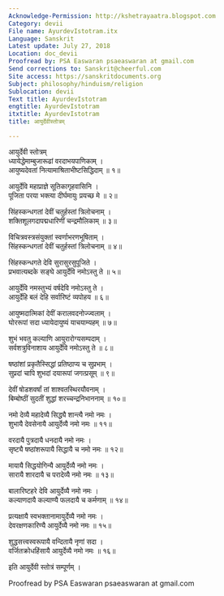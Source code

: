 ```yaml
---
Acknowledge-Permission: http://kshetrayaatra.blogspot.com
Category: devii
File name: AyurdevIstotram.itx
Language: Sanskrit
Latest update: July 27, 2018
Location: doc_devii
Proofread by: PSA Easwaran psaeaswaran at gmail.com
Send corrections to: Sanskrit@cheerful.com
Site access: https://sanskritdocuments.org
Subject: philosophy/hinduism/religion
Sublocation: devii
Text title: AyurdevIstotram
engtitle: AyurdevIstotram
itxtitle: AyurdevIstotram
title: आयुर्देवीस्तोत्रम्

---
```

  
 आयुर्देवी स्तोत्रम्   
ध्यायेद्धेमाम्बुजारूढां वरदाभयपाणिकाम् ।  
आयुष्यदेवतां नित्यामाश्रिताभीष्टसिद्धिदाम् ॥ १॥  
  
आयुर्देवि महाप्राज्ञे सूतिकागृहवासिनि ।  
पूजिता परया भक्त्या दीर्घमायुः प्रयच्छ मे ॥ २॥  
  
सिंहस्कन्धगतां देवीं चतुर्हस्तां त्रिलोचनाम् ।  
शक्तिशूलगदापद्मधारिणीं चन्द्रमौलिकाम् ॥ ३॥  
  
विचित्रवस्त्रसंयुक्तां स्वर्णाभरणभूषिताम् ।  
सिंहस्कन्धगतां देवीं चतुर्हस्तां त्रिलोचनाम् ॥ ४॥  
  
सिंहस्कन्धगते देवि सुरासुरसुपूजिते ।  
प्रभवात्यब्दके सङ्घे आयुर्देवि नमोऽस्तु ते ॥ ५॥  
  
आयुर्देवि नमस्तुभ्यं वर्षदेवि नमोऽस्तु ते ।  
आयुर्देहि बलं देहि सर्वारिष्टं व्यपोहय ॥ ६॥  
  
आयुष्मदात्मिकां देवीं करालवदनोज्ज्वलाम् ।  
घोररूपां सदा ध्यायेदायुष्यं याचयाम्यहम् ॥ ७॥  
  
शुभं भवतु कल्याणि आयुरारोग्यसम्पदाम् ।  
सर्वशत्रुविनाशाय आयुर्देवि नमोऽस्तु ते ॥ ८॥  
  
षष्ठांशां प्रकृतैस्सिद्धां प्रतिष्ठाप्य च सुप्रभाम् ।  
सुप्रदां चापि शुभदां दयारूपां जगत्प्रसूम् ॥ ९॥  
  
देवीं षोडशवर्षां तां शाश्वतस्थिरयौवनाम् ।  
बिम्बोष्ठीं सुदतीं शुद्धां शरच्चन्द्रनिभाननाम् ॥ १०॥  
  
नमो देव्यै महादेव्यै सिद्ध्यै शान्त्यै नमो नमः ।  
शुभायै देवसेनायै आयुर्देव्यै नमो नमः ॥ ११॥  
  
वरदायै पुत्रदायै धनदायै नमो नमः ।  
सृष्ट्यै षष्ठांशरूपायै सिद्धायै च नमो नमः ॥ १२॥  
  
मायायै सिद्धयोगिन्यै आयुर्देव्यै नमो नमः ।  
सारायै शारदायै च परादेव्यै नमो नमः ॥ १३॥  
  
बालारिष्टहरे देवि आयुर्देव्यै नमो नमः ।  
कल्याणदायै कल्याण्यै फलदायै च कर्मणाम् ॥ १४॥  
  
प्रत्यक्षायै स्वभक्तानामायुर्देव्यै नमो नमः ।  
देवरक्षणकारिण्यै आयुर्देव्यै नमो नमः ॥ १५॥  
  
शुद्धसत्त्वस्वरूपायै वन्दितायै नृणां सदा ।  
वर्जितक्रोधहिंसायै आयुर्देव्यै नमो नमः ॥ १६॥  
  
इति आयुर्देवी स्तोत्रं सम्पूर्णम् ।  
  
Proofread by PSA Easwaran psaeaswaran at gmail.com  
  
